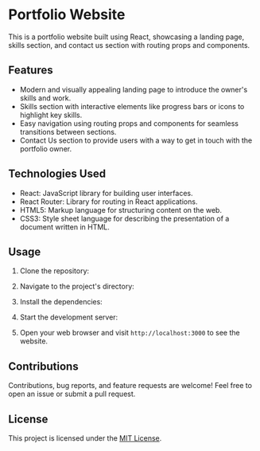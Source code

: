 # Portfolio Website

This is a portfolio website built using React, showcasing a landing page, skills section, and contact us section with routing props and components.

## Features

- Modern and visually appealing landing page to introduce the owner's skills and work.
- Skills section with interactive elements like progress bars or icons to highlight key skills.
- Easy navigation using routing props and components for seamless transitions between sections.
- Contact Us section to provide users with a way to get in touch with the portfolio owner.

## Technologies Used

- React: JavaScript library for building user interfaces.
- React Router: Library for routing in React applications.
- HTML5: Markup language for structuring content on the web.
- CSS3: Style sheet language for describing the presentation of a document written in HTML.

## Usage

1. Clone the repository:


2. Navigate to the project's directory:


3. Install the dependencies:


4. Start the development server:


5. Open your web browser and visit `http://localhost:3000` to see the website.

## Contributions

Contributions, bug reports, and feature requests are welcome! Feel free to open an issue or submit a pull request.

## License

This project is licensed under the [MIT License](LICENSE).

